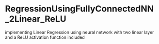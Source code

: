 # RegressionUsingFullyConnectedNN_2Linear_ReLU
implementing Linear Regression using neural network with two linear layer and a ReLU activation function included
